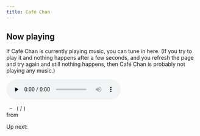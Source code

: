 ```yaml
---
title: Café Chan
---
```


## Now playing

If Café Chan is currently playing music, you can tune in here. (If you try to
play it and nothing happens after a few seconds, and you refresh the page and
try again and still nothing happens, then Café Chan is probably not playing any
music.)

<audio src="https://radio.lumeh.org/café.ogg" preload="none" controls>
  <a href="https://radio.lumeh.org/café.ogg" target="cafe-music-stream">café stream</a>
</audio>

<p><em id="song-artist">&nbsp;</em> – <em id="song-title">&nbsp;</em>
(<span id="song-current-time">&nbsp;</span>/<span id="song-length">&nbsp;</span>)
<br>from <em id="song-album">&nbsp;</em></p>
<p>Up next: <em id="next-title">&nbsp;</em></p>

<script src="/js/jquery-2.1.4.min.js"></script>
<script>
$(document).ready(function() {
 var update = function() {
  $.ajax({
   url: "https://radio.lumeh.org:61321/",
   cache: false,
   dataType: "json"
  }).done(function(data) {
   $("title").text(data.title + " – " + data.artist);
   $("#song-title").text(data.title);
   $("#song-artist").text(data.artist);
   $("#song-album").text(data.album);
   $("#song-current-time").fadeTo(200, 0, function() {
    $("#song-current-time").text(data.current_time).fadeTo(150, 1);
   });
   $("#song-length").text(data.length);
   $("#next-title").text(data.next_title);
  });
 };
 update();
 setInterval(update, 5000);
});
</script>
